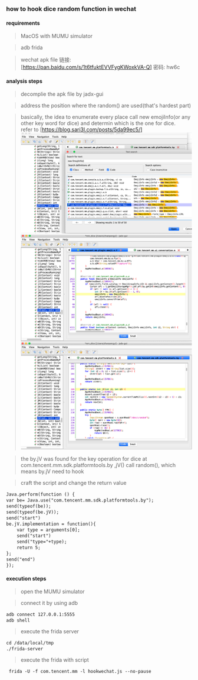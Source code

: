 ### how to hook dice random function in wechat ###

#### requirements  ####
> MacOS with MUMU simulator

> adb frida

> wechat apk file 
> 链接: [https://pan.baidu.com/s/1t6tfuktEVVFygKWoxkVA-Q] 
> 密码: hw6c

#### analysis steps ####
> decomplie the apk file by jadx-gui

> address the position where the random() are used(that's hardest part)

> basically, the idea to enumerate every place call  new emojiInfo(or any other key word for dice) and determin which is the one for dice.  
refer to [https://blog.sari3l.com/posts/5da99ec5/]
![search for the random function1](https://raw.githubusercontent.com/TheodoreDean/KeepEdgeForCoding/master/Units/020_hook_random_wechat/Screen%20Shot%202021-06-03%20at%201.59.59%20PM.png)
![search for the random function2](https://github.com/TheodoreDean/KeepEdgeForCoding/blob/master/Units/020_hook_random_wechat/Screen%20Shot%202021-06-03%20at%202.00.14%20PM.png)
![search for the random function3](https://github.com/TheodoreDean/KeepEdgeForCoding/blob/master/Units/020_hook_random_wechat/Screen%20Shot%202021-06-03%20at%202.00.52%20PM.png)

> the by.jV was found for the key operation for dice
> at com.tencent.mm.sdk.platformtools.by ,jV() call random(), which means by.jV need to hook

> craft the script and change the return value
```
Java.perform(function () {
var be= Java.use("com.tencent.mm.sdk.platformtools.by");
send(typeof(be));
send(typeof(be.jV));
send("start")
be.jV.implementation = function(){
    var type = arguments[0];
    send("start")
    send("type="+type);
    return 5;
};
send("end")
});

``` 

#### execution steps ####
> open the MUMU simulator 

> connect it by using adb
```
adb connect 127.0.0.1:5555
adb shell
```

> execute the frida server
```
cd /data/local/tmp
./frida-server
```
> execute the frida with script
```
 frida -U -f com.tencent.mm -l hookwechat.js --no-pause

```


